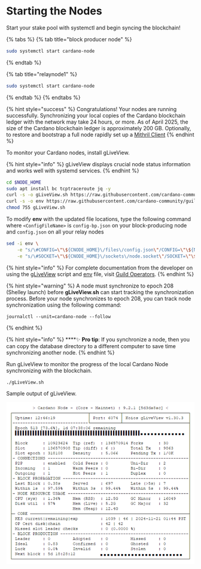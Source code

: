 # Starting the Nodes

Start your stake pool with systemctl and begin syncing the blockchain!

{% tabs %}
{% tab title="block producer node" %}
```bash
sudo systemctl start cardano-node
```
{% endtab %}

{% tab title="relaynode1" %}
```bash
sudo systemctl start cardano-node
```
{% endtab %}
{% endtabs %}

{% hint style="success" %}
Congratulations! Your nodes are running successfully. Synchronizing your local copies of the Cardano blockchain ledger with the network may take 24 hours, or more. As of April 2025, the size of the Cardano blockchain ledger is approximately 200 GB. Optionally, to restore and bootstrap a full node rapidly set up a [Mithril Client](https://mithril.network/doc/mithril/advanced/mithril-network/client)
{% endhint %}

To monitor your Cardano nodes, install gLiveView. <a href="#gliveview" id="gliveview"></a>

{% hint style="info" %}
gLiveView displays crucial node status information and works well with systemd services.
{% endhint %}

```bash
cd $NODE_HOME
sudo apt install bc tcptraceroute jq -y
curl -s -o gLiveView.sh https://raw.githubusercontent.com/cardano-community/guild-operators/master/scripts/cnode-helper-scripts/gLiveView.sh
curl -s -o env https://raw.githubusercontent.com/cardano-community/guild-operators/master/scripts/cnode-helper-scripts/env
chmod 755 gLiveView.sh
```

To modify **env** with the updated file locations, type the following command where `<ConfigFileName>` is `config-bp.json` on your block-producing node and `config.json` on all your relay nodes

```bash
sed -i env \
    -e "s/\#CONFIG=\"\${CNODE_HOME}\/files\/config.json\"/CONFIG=\"\${NODE_HOME}\/<ConfigFileName>\"/g" \
    -e "s/\#SOCKET=\"\${CNODE_HOME}\/sockets\/node.socket\"/SOCKET=\"\${NODE_HOME}\/db\/socket\"/g"
```

{% hint style="info" %}
For complete documentation from the developer on using the [gLiveView](https://cardano-community.github.io/guild-operators/Scripts/gliveview/) script and [env](https://cardano-community.github.io/guild-operators/Scripts/env/) file, visit [Guild Operators](https://cardano-community.github.io/guild-operators/).
{% endhint %}

{% hint style="warning" %}
A node must synchronize to epoch 208 (Shelley launch) before **gLiveView.sh** can start tracking the synchronization process. Before your node synchronizes to epoch 208, you can track node synchronization using the following command:

```
journalctl --unit=cardano-node --follow
```
{% endhint %}

{% hint style="info" %}
****:sparkles: **Pro tip**: If you synchronize a node, then you can copy the database directory to a different computer to save time synchronizing another node.
{% endhint %}

Run gLiveView to monitor the progress of the local Cardano Node synchronizing with the blockchain.

```
./gLiveView.sh
```

Sample output of gLiveView.

![](../../../../.gitbook/assets/glive-update3.png)

